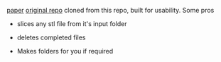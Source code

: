 [paper](https://www.researchgate.net/publication/354726760_A_Novel_Slicing_Strategy_to_Print_Overhangs_without_Support_Material)
[original repo](https://github.com/RotBotSlicer/Transform/tree/master)
cloned from this repo, built for usability. Some pros

- slices any stl file from it's input folder

-  deletes completed files

- Makes folders for you if required
